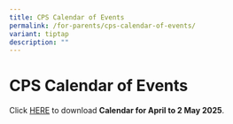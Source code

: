 ```yaml
---
title: CPS Calendar of Events
permalink: /for-parents/cps-calendar-of-events/
variant: tiptap
description: ""
---
```

<h1><strong>CPS Calendar of Events</strong></h1>
<p>Click <a href="/files/For Parents/CPS Calendar of Events/CPS_Calendar_of_Events_2025__April_.pdf" rel="noopener noreferrer nofollow" target="_blank">HERE</a> to
download <strong>Calendar for April to 2 May 2025</strong>.</p>
<p></p>